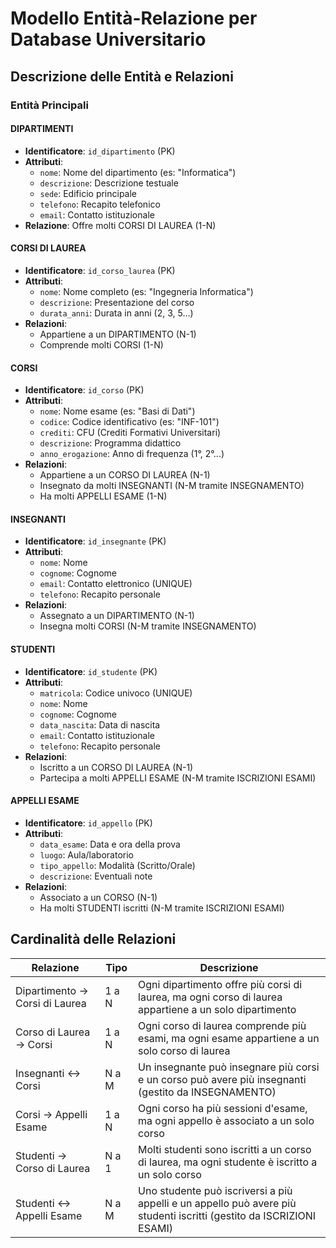 # Modello Entità-Relazione per Database Universitario

## Descrizione delle Entità e Relazioni

### Entità Principali

#### **DIPARTIMENTI**
- **Identificatore**: `id_dipartimento` (PK)
- **Attributi**:
  - `nome`: Nome del dipartimento (es: "Informatica")
  - `descrizione`: Descrizione testuale
  - `sede`: Edificio principale
  - `telefono`: Recapito telefonico
  - `email`: Contatto istituzionale
- **Relazione**: Offre molti CORSI DI LAUREA (1-N)

#### **CORSI DI LAUREA**
- **Identificatore**: `id_corso_laurea` (PK)
- **Attributi**:
  - `nome`: Nome completo (es: "Ingegneria Informatica")
  - `descrizione`: Presentazione del corso
  - `durata_anni`: Durata in anni (2, 3, 5...)
- **Relazioni**:
  - Appartiene a un DIPARTIMENTO (N-1)
  - Comprende molti CORSI (1-N)

#### **CORSI**
- **Identificatore**: `id_corso` (PK)
- **Attributi**:
  - `nome`: Nome esame (es: "Basi di Dati")
  - `codice`: Codice identificativo (es: "INF-101")
  - `crediti`: CFU (Crediti Formativi Universitari)
  - `descrizione`: Programma didattico
  - `anno_erogazione`: Anno di frequenza (1°, 2°...)
- **Relazioni**:
  - Appartiene a un CORSO DI LAUREA (N-1)
  - Insegnato da molti INSEGNANTI (N-M tramite INSEGNAMENTO)
  - Ha molti APPELLI ESAME (1-N)

#### **INSEGNANTI**
- **Identificatore**: `id_insegnante` (PK)
- **Attributi**:
  - `nome`: Nome
  - `cognome`: Cognome
  - `email`: Contatto elettronico (UNIQUE)
  - `telefono`: Recapito personale
- **Relazioni**:
  - Assegnato a un DIPARTIMENTO (N-1)
  - Insegna molti CORSI (N-M tramite INSEGNAMENTO)

#### **STUDENTI**
- **Identificatore**: `id_studente` (PK)
- **Attributi**:
  - `matricola`: Codice univoco (UNIQUE)
  - `nome`: Nome
  - `cognome`: Cognome
  - `data_nascita`: Data di nascita
  - `email`: Contatto istituzionale
  - `telefono`: Recapito personale
- **Relazioni**:
  - Iscritto a un CORSO DI LAUREA (N-1)
  - Partecipa a molti APPELLI ESAME (N-M tramite ISCRIZIONI ESAMI)

#### **APPELLI ESAME**
- **Identificatore**: `id_appello` (PK)
- **Attributi**:
  - `data_esame`: Data e ora della prova
  - `luogo`: Aula/laboratorio
  - `tipo_appello`: Modalità (Scritto/Orale)
  - `descrizione`: Eventuali note
- **Relazioni**:
  - Associato a un CORSO (N-1)
  - Ha molti STUDENTI iscritti (N-M tramite ISCRIZIONI ESAMI)

## Cardinalità delle Relazioni

| Relazione                     | Tipo   | Descrizione |
|-------------------------------|--------|-------------|
| Dipartimento → Corsi di Laurea | 1 a N  | Ogni dipartimento offre più corsi di laurea, ma ogni corso di laurea appartiene a un solo dipartimento |
| Corso di Laurea → Corsi       | 1 a N  | Ogni corso di laurea comprende più esami, ma ogni esame appartiene a un solo corso di laurea |
| Insegnanti ↔ Corsi            | N a M  | Un insegnante può insegnare più corsi e un corso può avere più insegnanti (gestito da INSEGNAMENTO) |
| Corsi → Appelli Esame         | 1 a N  | Ogni corso ha più sessioni d'esame, ma ogni appello è associato a un solo corso |
| Studenti → Corso di Laurea    | N a 1  | Molti studenti sono iscritti a un corso di laurea, ma ogni studente è iscritto a un solo corso |
| Studenti ↔ Appelli Esame      | N a M  | Uno studente può iscriversi a più appelli e un appello può avere più studenti iscritti (gestito da ISCRIZIONI ESAMI) |
